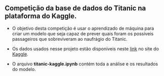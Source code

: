 ## Competição da base de dados do Titanic na plataforma do Kaggle.

- O objetivo desta competição é usar o aprendizado de máquina para criar um modelo que seja capaz de prever quais foram os possíveis passageiros que sobreviveram ao naufrágio do Titanic.

- Os dados usados nesse projeto estão disponíveis neste [link](https://www.kaggle.com/c/titanic) no site do [Kaggle](https://www.kaggle.com/).

- O arquivo <b>titanic-kaggle.ipynb</b> contém toda a análise e os resultados do modelo.
